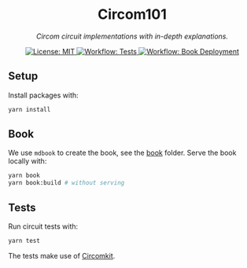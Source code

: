<p align="center">
  <h1 align="center">
    Circom101
  </h1>
  <p align="center">
    <i>Circom circuit implementations with in-depth explanations.</i>
  </p>
</p>

<p align="center">
    <a href="https://opensource.org/licenses/MIT" target="_blank">
        <img alt="License: MIT" src="https://img.shields.io/badge/license-MIT-6495ED.svg">
    </a>
    <a href="./.github/workflows/tests.yml" target="_blank">
        <img alt="Workflow: Tests" src="https://github.com/erhant/circom101/actions/workflows/tests.yml/badge.svg?branch=main">
    </a>
    <a href="./.github/workflows/deploy-book.yml" target="_blank">
        <img alt="Workflow: Book Deployment" src="https://github.com/erhant/circom101/actions/workflows/deploy-book.yml/badge.svg?branch=main">
    </a>
</p>

## Setup

Install packages with:

```sh
yarn install
```

## Book

We use `mdbook` to create the book, see the [book](./book/) folder. Serve the book locally with:

```sh
yarn book
yarn book:build # without serving
```

## Tests

Run circuit tests with:

```sh
yarn test
```

The tests make use of [Circomkit](https://github.com/erhant/circomkit).
